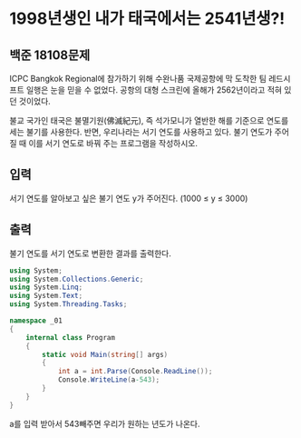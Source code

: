 # 1998년생인 내가 태국에서는 2541년생?! 
## 백준 18108문제
ICPC Bangkok Regional에 참가하기 위해 수완나품 국제공항에 막 도착한 팀 레드시프트 일행은 눈을 믿을 수 없었다. 공항의 대형 스크린에 올해가 2562년이라고 적혀 있던 것이었다.

불교 국가인 태국은 불멸기원(佛滅紀元), 즉 석가모니가 열반한 해를 기준으로 연도를 세는 불기를 사용한다. 반면, 우리나라는 서기 연도를 사용하고 있다. 불기 연도가 주어질 때 이를 서기 연도로 바꿔 주는 프로그램을 작성하시오.

## 입력
서기 연도를 알아보고 싶은 불기 연도 y가 주어진다. (1000 ≤ y ≤ 3000)

## 출력
불기 연도를 서기 연도로 변환한 결과를 출력한다.

```c#
using System;
using System.Collections.Generic;
using System.Linq;
using System.Text;
using System.Threading.Tasks;

namespace _01
{
    internal class Program
    {
        static void Main(string[] args)
        {
            int a = int.Parse(Console.ReadLine());
            Console.WriteLine(a-543);
        }
    }
}

```
a를 입력 받아서 543빼주면 우리가 원하는 년도가 나온다.
